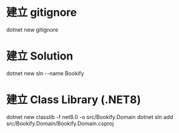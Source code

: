 # 建立 gitignore
dotnet new gitignore

# 建立 Solution
dotnet new sln --name Bookify

# 建立 Class Library (.NET8)
dotnet new classlib -f net8.0 -o src/Bookify.Domain
dotnet sln add src/Bookify.Domain/Bookify.Domain.csproj
